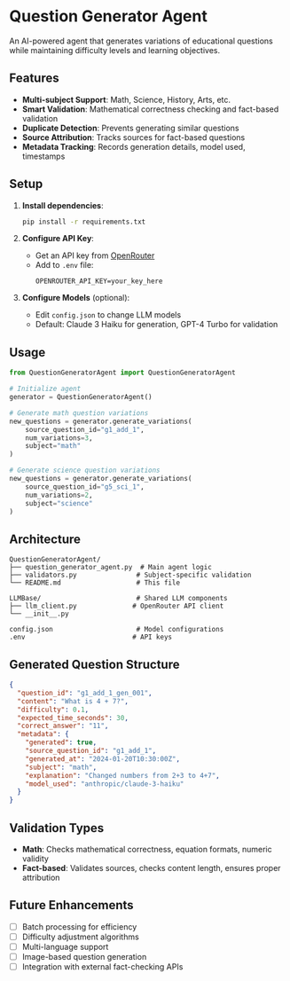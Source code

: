 # Question Generator Agent

An AI-powered agent that generates variations of educational questions while maintaining difficulty levels and learning objectives.

## Features

- **Multi-subject Support**: Math, Science, History, Arts, etc.
- **Smart Validation**: Mathematical correctness checking and fact-based validation
- **Duplicate Detection**: Prevents generating similar questions
- **Source Attribution**: Tracks sources for fact-based questions
- **Metadata Tracking**: Records generation details, model used, timestamps

## Setup

1. **Install dependencies**:
   ```bash
   pip install -r requirements.txt
   ```

2. **Configure API Key**:
   - Get an API key from [OpenRouter](https://openrouter.ai/keys)
   - Add to `.env` file:
     ```
     OPENROUTER_API_KEY=your_key_here
     ```

3. **Configure Models** (optional):
   - Edit `config.json` to change LLM models
   - Default: Claude 3 Haiku for generation, GPT-4 Turbo for validation

## Usage

```python
from QuestionGeneratorAgent import QuestionGeneratorAgent

# Initialize agent
generator = QuestionGeneratorAgent()

# Generate math question variations
new_questions = generator.generate_variations(
    source_question_id="g1_add_1",
    num_variations=3,
    subject="math"
)

# Generate science question variations
new_questions = generator.generate_variations(
    source_question_id="g5_sci_1",
    num_variations=2,
    subject="science"
)
```

## Architecture

```
QuestionGeneratorAgent/
├── question_generator_agent.py  # Main agent logic
├── validators.py               # Subject-specific validation
└── README.md                   # This file

LLMBase/                        # Shared LLM components
├── llm_client.py              # OpenRouter API client
└── __init__.py

config.json                     # Model configurations
.env                           # API keys
```

## Generated Question Structure

```json
{
  "question_id": "g1_add_1_gen_001",
  "content": "What is 4 + 7?",
  "difficulty": 0.1,
  "expected_time_seconds": 30,
  "correct_answer": "11",
  "metadata": {
    "generated": true,
    "source_question_id": "g1_add_1",
    "generated_at": "2024-01-20T10:30:00Z",
    "subject": "math",
    "explanation": "Changed numbers from 2+3 to 4+7",
    "model_used": "anthropic/claude-3-haiku"
  }
}
```

## Validation Types

- **Math**: Checks mathematical correctness, equation formats, numeric validity
- **Fact-based**: Validates sources, checks content length, ensures proper attribution

## Future Enhancements

- [ ] Batch processing for efficiency
- [ ] Difficulty adjustment algorithms
- [ ] Multi-language support
- [ ] Image-based question generation
- [ ] Integration with external fact-checking APIs